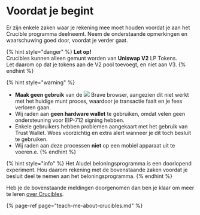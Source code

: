 # Voordat je begint

Er zijn enkele zaken waar je rekening mee moet houden voordat je aan het Crucible programma deelneemt. Neem de onderstaande opmerkingen en waarschuwing goed door, voordat je verder gaat.

{% hint style="danger" %}
**Let op!**  
Crucibles kunnen alleen gemunt worden van **Uniswap V2** LP Tokens.   
Let daarom op dat je tokens aan de V2 pool toevoegt, en niet aan V3.
{% endhint %}

{% hint style="warning" %}
* **Maak geen gebruik** van de ![](../.gitbook/assets/brave.png) Brave browser, aangezien dit niet werkt met het huidige munt proces, waardoor je transactie faalt en je fees verloren gaan.
* Wij raden aan **geen hardware wallet** te gebruiken, omdat velen geen ondersteuning voor EIP-712 signing hebben.
* Enkele gebruikers hebben problemen aangekaart met het gebruik van Trust Wallet. Wees voorzichtig en extra alert wanneer je dit toch besluit te gebruiken.
* Wij raden aan deze processen **niet** op een mobiel apparaat uit te voeren.e.
{% endhint %}

{% hint style="info" %}
Het Aludel beloningsprogramma is een doorlopend experiment. Hou daarom rekening met de bovenstaande zaken voordat je besluit deel te nemen aan het beloningsprogramma.
{% endhint %}

Heb je de bovenstaande meldingen doorgenomen dan ben je klaar om meer te leren [over Crucibles](https://app.gitbook.com/@alchemist-docs/s/mist/~/drafts/-M_gHtk22CITCclybwJZ/v/dutch-1/crucible/teach-me-about-crucibles).

{% page-ref page="teach-me-about-crucibles.md" %}



